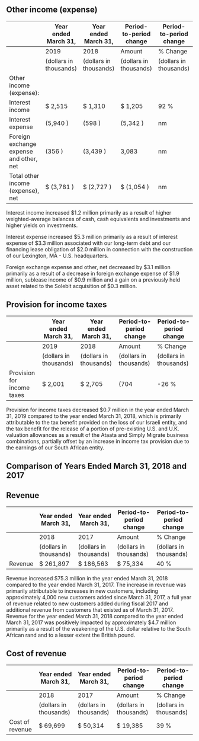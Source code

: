 ## Other income (expense)

|                                         | Year ended March 31,   | Year ended March 31,   | Period-to-period change   | Period-to-period change   |
|-----------------------------------------|------------------------|------------------------|---------------------------|---------------------------|
|                                         | 2019                   | 2018                   | Amount                    | % Change                  |
|                                         | (dollars in thousands) | (dollars in thousands) | (dollars in thousands)    | (dollars in thousands)    |
| Other income (expense):                 |                        |                        |                           |                           |
| Interest income                         | $ 2,515                | $ 1,310                | $ 1,205                   | 92 %                      |
| Interest expense                        | (5,940 )               | (598 )                 | (5,342 )                  | nm                        |
| Foreign exchange expense and other, net | (356 )                 | (3,439 )               | 3,083                     | nm                        |
| Total other income (expense), net       | $ (3,781 )             | $ (2,727 )             | $ (1,054 )                | nm                        |

Interest income increased $1.2 million primarily as a result of higher weighted-average balances of cash, cash equivalents and investments and higher yields on investments.

Interest expense increased $5.3 million primarily as a result of interest expense of $3.3 million associated with our long-term debt and our financing lease obligation of $2.0 million in connection with the construction of our Lexington, MA - U.S. headquarters.

Foreign exchange expense and other, net decreased by $3.1 million primarily as a result of a decrease in foreign exchange expense of $1.9 million, sublease income of $0.9 million and a gain on a previously held asset related to the Solebit acquisition of $0.3 million.

## Provision for income taxes

|                            | Year ended March 31,   | Year ended March 31,   | Period-to-period change   | Period-to-period change   |
|----------------------------|------------------------|------------------------|---------------------------|---------------------------|
|                            | 2019                   | 2018                   | Amount                    | % Change                  |
|                            | (dollars in thousands) | (dollars in thousands) | (dollars in thousands)    | (dollars in thousands)    |
| Provision for income taxes | $ 2,001                | $ 2,705                | (704                      | -26 %                     |

Provision for income taxes decreased $0.7 million in the year ended March 31, 2019 compared to the year ended March 31, 2018, which is primarily attributable to the tax benefit provided on the loss of our Israeli entity, and the tax benefit for the release of a portion of pre-existing U.S. and U.K. valuation allowances as a result of the Ataata and Simply Migrate business combinations, partially offset by an increase in income tax provision due to the earnings of our South African entity.

## Comparison of Years Ended March 31, 2018 and 2017

## Revenue

|         | Year ended March 31,   | Year ended March 31,   | Period-to-period change   | Period-to-period change   |
|---------|------------------------|------------------------|---------------------------|---------------------------|
|         | 2018                   | 2017                   | Amount                    | % Change                  |
|         | (dollars in thousands) | (dollars in thousands) | (dollars in thousands)    | (dollars in thousands)    |
| Revenue | $ 261,897              | $ 186,563              | $ 75,334                  | 40 %                      |

Revenue increased $75.3 million in the year ended March 31, 2018 compared to the year ended March 31, 2017. The increase in revenue was primarily attributable to increases in new customers, including approximately 4,000 new customers added since March 31, 2017, a full year of revenue related to new customers added during fiscal 2017 and additional revenue from customers that existed as of March 31, 2017. Revenue for the year ended March 31, 2018 compared to the year ended March 31, 2017 was positively impacted by approximately $4.7 million primarily as a result of the weakening of the U.S. dollar relative to the South African rand and to a lesser extent the British pound.

## Cost of revenue

|                 | Year ended March 31,   | Year ended March 31,   | Period-to-period change   | Period-to-period change   |
|-----------------|------------------------|------------------------|---------------------------|---------------------------|
|                 | 2018                   | 2017                   | Amount                    | % Change                  |
|                 | (dollars in thousands) | (dollars in thousands) | (dollars in thousands)    | (dollars in thousands)    |
| Cost of revenue | $ 69,699               | $ 50,314               | $ 19,385                  | 39 %                      |